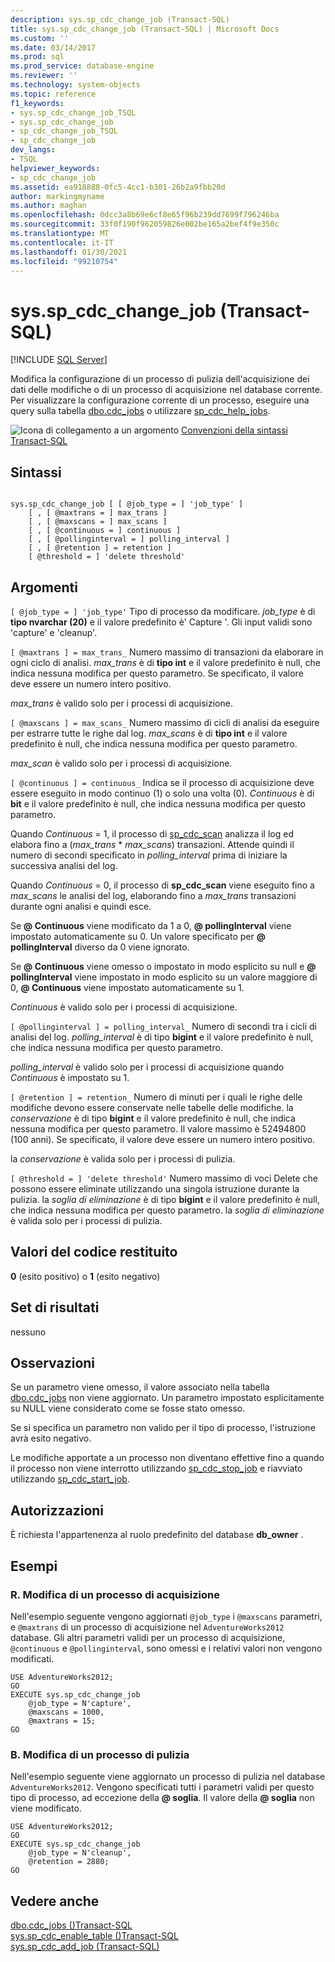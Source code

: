 ```yaml
---
description: sys.sp_cdc_change_job (Transact-SQL)
title: sys.sp_cdc_change_job (Transact-SQL) | Microsoft Docs
ms.custom: ''
ms.date: 03/14/2017
ms.prod: sql
ms.prod_service: database-engine
ms.reviewer: ''
ms.technology: system-objects
ms.topic: reference
f1_keywords:
- sys.sp_cdc_change_job_TSQL
- sys.sp_cdc_change_job
- sp_cdc_change_job_TSQL
- sp_cdc_change_job
dev_langs:
- TSQL
helpviewer_keywords:
- sp_cdc_change_job
ms.assetid: ea918888-0fc5-4cc1-b301-26b2a9fbb20d
author: markingmyname
ms.author: maghan
ms.openlocfilehash: 0dcc3a8b69e6cf8e65f96b239dd7699f796246ba
ms.sourcegitcommit: 33f0f190f962059826e002be165a2bef4f9e350c
ms.translationtype: MT
ms.contentlocale: it-IT
ms.lasthandoff: 01/30/2021
ms.locfileid: "99210754"
---
```

# <a name="syssp_cdc_change_job-transact-sql"></a>sys.sp_cdc_change_job (Transact-SQL)
[!INCLUDE [SQL Server](../../includes/applies-to-version/sqlserver.md)]

  Modifica la configurazione di un processo di pulizia dell'acquisizione dei dati delle modifiche o di un processo di acquisizione nel database corrente. Per visualizzare la configurazione corrente di un processo, eseguire una query sulla tabella [dbo.cdc_jobs](../../relational-databases/system-tables/dbo-cdc-jobs-transact-sql.md) o utilizzare [sp_cdc_help_jobs](../../relational-databases/system-stored-procedures/sys-sp-cdc-help-jobs-transact-sql.md).  
  
 ![Icona di collegamento a un argomento](../../database-engine/configure-windows/media/topic-link.gif "Icona di collegamento a un argomento") [Convenzioni della sintassi Transact-SQL](../../t-sql/language-elements/transact-sql-syntax-conventions-transact-sql.md)  
  
## <a name="syntax"></a>Sintassi  
  
```  
  
sys.sp_cdc_change_job [ [ @job_type = ] 'job_type' ]  
    [ , [ @maxtrans = ] max_trans ]   
    [ , [ @maxscans = ] max_scans ]   
    [ , [ @continuous = ] continuous ]   
    [ , [ @pollinginterval = ] polling_interval ]   
    [ , [ @retention ] = retention ]   
    [ @threshold = ] 'delete threshold'  
```  
  
## <a name="arguments"></a>Argomenti  
`[ @job_type = ] 'job_type'` Tipo di processo da modificare. *job_type* è di **tipo nvarchar (20)** e il valore predefinito è' Capture '. Gli input validi sono 'capture' e 'cleanup'.  
  
`[ @maxtrans ] = max_trans_` Numero massimo di transazioni da elaborare in ogni ciclo di analisi. *max_trans* è di **tipo int** e il valore predefinito è null, che indica nessuna modifica per questo parametro. Se specificato, il valore deve essere un numero intero positivo.  
  
 *max_trans* è valido solo per i processi di acquisizione.  
  
`[ @maxscans ] = max_scans_` Numero massimo di cicli di analisi da eseguire per estrarre tutte le righe dal log. *max_scans* è di **tipo int** e il valore predefinito è null, che indica nessuna modifica per questo parametro.  
  
 *max_scan* è valido solo per i processi di acquisizione.  
  
`[ @continuous ] = continuous_` Indica se il processo di acquisizione deve essere eseguito in modo continuo (1) o solo una volta (0). *Continuous* è di **bit** e il valore predefinito è null, che indica nessuna modifica per questo parametro.  
  
 Quando *Continuous* = 1, il processo di [sp_cdc_scan](../../relational-databases/system-stored-procedures/sys-sp-cdc-scan-transact-sql.md) analizza il log ed elabora fino a (*max_trans* \* *max_scans*) transazioni. Attende quindi il numero di secondi specificato in *polling_interval* prima di iniziare la successiva analisi del log.  
  
 Quando *Continuous* = 0, il processo di **sp_cdc_scan** viene eseguito fino a *max_scans* le analisi del log, elaborando fino a *max_trans* transazioni durante ogni analisi e quindi esce.  
  
 Se **\@ Continuous** viene modificato da 1 a 0, **\@ pollingInterval** viene impostato automaticamente su 0. Un valore specificato per **\@ pollingInterval** diverso da 0 viene ignorato.  
  
 Se **\@ Continuous** viene omesso o impostato in modo esplicito su null e **\@ pollingInterval** viene impostato in modo esplicito su un valore maggiore di 0, **\@ Continuous** viene impostato automaticamente su 1.  
  
 *Continuous* è valido solo per i processi di acquisizione.  
  
`[ @pollinginterval ] = polling_interval_` Numero di secondi tra i cicli di analisi del log. *polling_interval* è di tipo **bigint** e il valore predefinito è null, che indica nessuna modifica per questo parametro.  
  
 *polling_interval* è valido solo per i processi di acquisizione quando *Continuous* è impostato su 1.  
  
`[ @retention ] = retention_` Numero di minuti per i quali le righe delle modifiche devono essere conservate nelle tabelle delle modifiche. la *conservazione* è di tipo **bigint** e il valore predefinito è null, che indica nessuna modifica per questo parametro. Il valore massimo è 52494800 (100 anni). Se specificato, il valore deve essere un numero intero positivo.  
  
 la *conservazione* è valida solo per i processi di pulizia.  
  
`[ @threshold = ] 'delete threshold'` Numero massimo di voci Delete che possono essere eliminate utilizzando una singola istruzione durante la pulizia. la *soglia di eliminazione* è di tipo **bigint** e il valore predefinito è null, che indica nessuna modifica per questo parametro. la *soglia di eliminazione* è valida solo per i processi di pulizia.  
  
## <a name="return-code-values"></a>Valori del codice restituito  
 **0** (esito positivo) o **1** (esito negativo)  
  
## <a name="result-sets"></a>Set di risultati  
 nessuno  
  
## <a name="remarks"></a>Osservazioni  
 Se un parametro viene omesso, il valore associato nella tabella [dbo.cdc_jobs](../../relational-databases/system-tables/dbo-cdc-jobs-transact-sql.md) non viene aggiornato. Un parametro impostato esplicitamente su NULL viene considerato come se fosse stato omesso.  
  
 Se si specifica un parametro non valido per il tipo di processo, l'istruzione avrà esito negativo.  
  
 Le modifiche apportate a un processo non diventano effettive fino a quando il processo non viene interrotto utilizzando [sp_cdc_stop_job](../../relational-databases/system-stored-procedures/sys-sp-cdc-stop-job-transact-sql.md) e riavviato utilizzando [sp_cdc_start_job](../../relational-databases/system-stored-procedures/sys-sp-cdc-start-job-transact-sql.md).  
  
## <a name="permissions"></a>Autorizzazioni  
 È richiesta l'appartenenza al ruolo predefinito del database **db_owner** .  
  
## <a name="examples"></a>Esempi  
  
### <a name="a-changing-a-capture-job"></a>R. Modifica di un processo di acquisizione  
 Nell'esempio seguente vengono aggiornati `@job_type` i `@maxscans` parametri, e `@maxtrans` di un processo di acquisizione nel `AdventureWorks2012` database. Gli altri parametri validi per un processo di acquisizione, `@continuous` e `@pollinginterval`, sono omessi e i relativi valori non vengono modificati.  
  
```  
USE AdventureWorks2012;  
GO  
EXECUTE sys.sp_cdc_change_job   
    @job_type = N'capture',  
    @maxscans = 1000,  
    @maxtrans = 15;  
GO  
```  
  
### <a name="b-changing-a-cleanup-job"></a>B. Modifica di un processo di pulizia  
 Nell'esempio seguente viene aggiornato un processo di pulizia nel database `AdventureWorks2012`. Vengono specificati tutti i parametri validi per questo tipo di processo, ad eccezione della **\@ soglia**. Il valore della **\@ soglia** non viene modificato.  
  
```  
USE AdventureWorks2012;  
GO  
EXECUTE sys.sp_cdc_change_job   
    @job_type = N'cleanup',  
    @retention = 2880;  
GO  
```  
  
## <a name="see-also"></a>Vedere anche  
 [dbo.cdc_jobs &#40;&#41;Transact-SQL ](../../relational-databases/system-tables/dbo-cdc-jobs-transact-sql.md)   
 [sys.sp_cdc_enable_table &#40;&#41;Transact-SQL ](../../relational-databases/system-stored-procedures/sys-sp-cdc-enable-table-transact-sql.md)   
 [sys.sp_cdc_add_job &#40;Transact-SQL&#41;](../../relational-databases/system-stored-procedures/sys-sp-cdc-add-job-transact-sql.md)  
  
  

